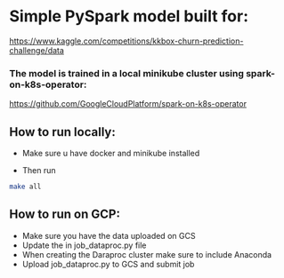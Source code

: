# Simple PySpark model built for:
https://www.kaggle.com/competitions/kkbox-churn-prediction-challenge/data

### The model is trained in a local minikube cluster using spark-on-k8s-operator:
https://github.com/GoogleCloudPlatform/spark-on-k8s-operator

## How to run locally:
- Make sure u have docker and minikube installed

- Then run
```bash
make all
```

## How to run on GCP:
- Make sure you have the data uploaded on GCS
- Update the <bucket-name> in job_dataproc.py file
- When creating the Daraproc cluster make sure to include Anaconda
- Upload job_dataproc.py to GCS and submit job